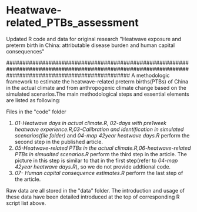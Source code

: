 # Heatwave-related_PTBs_assessment
Updated R code and data for original research "Heatwave exposure and preterm birth in China: attributable disease burden and human capital consequences"

######################################################################################################################################################
A methodologic framework to estimate the heatwave-related preterm births(PTBs) of China in the actual climate and from anthropogenic climate change based on the simulated scenarios.The main methodological steps and essential elements are listed as following:

Files in the "code" folder
1. _01-Heatwave days in actual climate.R_, _02-days with pre1week heatwave experience.R_,_03-Calibration and identification in simulated scenarios(file folder)_ and _04-map 42year heatwave days.R_ perform the second step in the published article.
2. _05-Heatwave-related PTBs in the actual climate.R_,_06-heatwave-related PTBs in simualted scenarios.R_ perform the third step in the article. The picture in this step is similar to that in the first step(refer to _04-map 42year heatwave days.R_), so we do not provide addtional code.
3. _07- Human capital consequence estimates.R_ perform the last step of the article.

Raw data are all stored in the "data" folder. 
The introduction and usage of these data have been detailed introduced at the top of corresponding R script list above.
